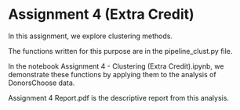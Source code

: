 # Assignment 4 (Extra Credit)

In this assignment, we explore clustering methods.

The functions written for this purpose are in the pipeline_clust.py file.

In the notebook Assignment 4 - Clustering (Extra Credit).ipynb, we demonstrate these functions by applying them to the analysis of DonorsChoose data.

Assignment 4 Report.pdf is the descriptive report from this analysis.